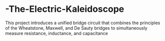 # -The-Electric-Kaleidoscope
This project introduces a unified bridge circuit that combines the principles of the Wheatstone, Maxwell, and De Sauty bridges to simultaneously measure resistance, inductance, and capacitance

